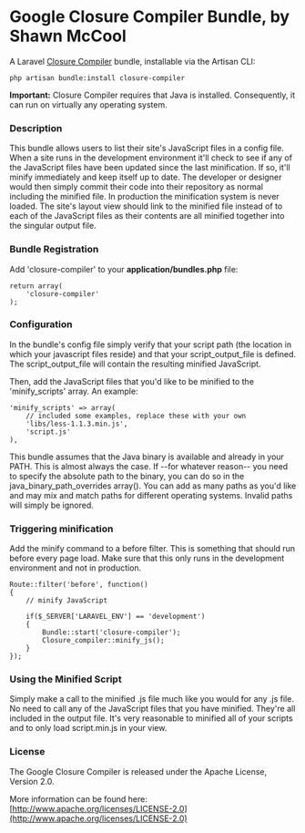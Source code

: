 # Google Closure Compiler Bundle, by Shawn McCool

A Laravel [Closure Compiler](https://developers.google.com/closure/compiler/) bundle, installable via the Artisan CLI:

    php artisan bundle:install closure-compiler

**Important:** Closure Compiler requires that Java is installed.  Consequently, it can run on virtually any operating system.

### Description

This bundle allows users to list their site's JavaScript files in a config file.  When a site runs in the development environment it'll check to see if any of the JavaScript files have been updated since the last minification.  If so, it'll minify immediately and keep itself up to date.  The developer or designer would then simply commit their code into their repository as normal including the minified file.  In production the minification system is never loaded.  The site's layout view should link to the minified file instead of to each of the JavaScript files as their contents are all minified together into the singular output file.

### Bundle Registration

Add 'closure-compiler' to your **application/bundles.php** file:

    return array(
        'closure-compiler'
    );

### Configuration

In the bundle's config file simply verify that your script path (the location in which your javascript files reside) and that your script_output_file is defined. The script_output_file will contain the resulting minified JavaScript.

Then, add the JavaScript files that you'd like to be minified to the 'minify_scripts' array.  An example:

    'minify_scripts' => array(
        // included some examples, replace these with your own
        'libs/less-1.1.3.min.js',
        'script.js'
    ),

This bundle assumes that the Java binary is available and already in your PATH.  This is almost always the case.  If --for whatever reason-- you need to specify the absolute path to the binary, you can do so in the java_binary_path_overrides array().  You can add as many paths as you'd like and may mix and match paths for different operating systems.  Invalid paths will simply be ignored.

### Triggering minification

Add the minify command to a before filter.  This is something that should run before every page load.  Make sure that this only runs in the development environment and not in production.

    Route::filter('before', function()
    {
        // minify JavaScript

        if($_SERVER['LARAVEL_ENV'] == 'development')
        {
            Bundle::start('closure-compiler');
            Closure_compiler::minify_js();
        }
    });

### Using the Minified Script

Simply make a call to the minified .js file much like you would for any .js file.   No need to call any of the JavaScript files that you have minified.  They're all included in the output file.  It's very reasonable to minified all of your scripts and to only load script.min.js in your view.

### License

The Google Closure Compiler is released under the Apache License, Version 2.0.

More information can be found here: [http://www.apache.org/licenses/LICENSE-2.0](http://www.apache.org/licenses/LICENSE-2.0)